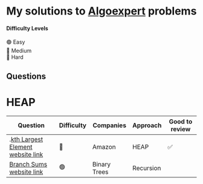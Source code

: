 # My solutions to [Algoexpert](https://www.algoexpert.io) problems 



#### Difficulty Levels

🟢 Easy  
🔵 Medium  
🔴 Hard  


## Questions

# HEAP

| Question                                                                          | Difficulty | Companies             | Approach                 | Good to review |
| --------------------------------------------------------------------------------- | ---------- | -------------------- | ------------------------ | -------------- |
| .[kth Largest Element](/BST_Trees/BST_Constructor.py) [website link](https://leetcode.com/problems/kth-largest-element-in-an-array/solution/)                          | 🔵         |    Amazon       | HEAP                 | ✅             |
| [Branch Sums](/Binary_Trees/Branch_Sums.py) [website link](https://www.algoexpert.io/questions/Branch%20Sums)                          | 🟢         | Binary Trees              | Recursion             |             |



